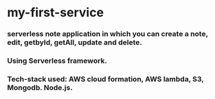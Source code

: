 # my-first-service

### serverless note application in which you can create a note, edit, getbyId, getAll, update and delete.

### Using Serverless framework. 

### Tech-stack used: AWS cloud formation, AWS lambda, S3, Mongodb. Node.js.
